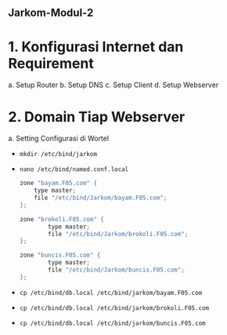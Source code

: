 ## Jarkom-Modul-2

# 1. Konfigurasi Internet dan Requirement

  a. Setup Router
  b. Setup DNS
  c. Setup Client
  d. Setup Webserver

# 2. Domain Tiap Webserver

a. Setting Configurasi di Wortel
  - ```
    mkdir /etc/bind/jarkom
    ```
  - ```
    nano /etc/bind/named.conf.local
    ```

    ```c
    zone "bayam.F05.com" {
        type master;
        file "/etc/bind/Jarkom/bayam.F05.com";
    };
    
    zone "brokoli.F05.com" {
            type master;
            file "/etc/bind/Jarkom/brokoli.F05.com";
    };
    
    zone "buncis.F05.com" {
            type master;
            file "/etc/bind/Jarkom/buncis.F05.com";
    };

    ```
  
  - ```
    cp /etc/bind/db.local /etc/bind/jarkom/bayam.F05.com
    ```
  - ```
    cp /etc/bind/db.local /etc/bind/jarkom/brokoli.F05.com
    ```
  - ```
    cp /etc/bind/db.local /etc/bind/jarkom/buncis.F05.com
    ```
